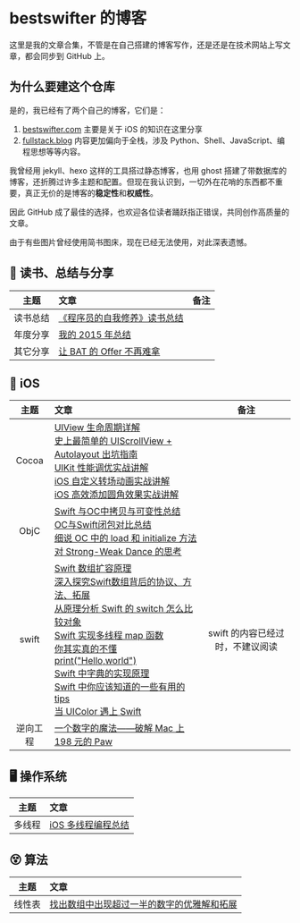 # bestswifter 的博客

这里是我的文章合集，不管是在自己搭建的博客写作，还是还是在技术网站上写文章，都会同步到 GitHub 上。

## 为什么要建这个仓库

是的，我已经有了两个自己的博客，它们是：

1. [bestswifter.com](https://bestswifter.com) 主要是关于 iOS 的知识在这里分享
2. [fullstack.blog](http://fullstack.blog) 内容更加偏向于全栈，涉及 Python、Shell、JavaScript、编程思想等等内容。

我曾经用 jekyll、hexo 这样的工具搭过静态博客，也用 ghost 搭建了带数据库的博客，还折腾过许多主题和配置。但现在我认识到，一切外在花哨的东西都不重要，真正无价的是博客的**稳定性**和**权威性**。

因此 GitHub 成了最佳的选择，也欢迎各位读者踊跃指正错误，共同创作高质量的文章。

由于有些图片曾经使用简书图床，现在已经无法使用，对此深表遗憾。

## 📖 读书、总结与分享

| 主题 | 文章 | 备注 |
|:----:|:-------|:------|
|读书总结|[《程序员的自我修养》读书总结](./articles/zi-wo-xiu-yang.md)||
| 年度分享|[我的 2015 年总结](./articles/2015-conclusion.md)<br>||
| 其它分享|[让 BAT 的 Offer 不再难拿](./articles/bat-offer.md)<br>||

##  iOS

| 主题 | 文章 | 备注 |
|:-------:|:------|:----:|
|Cocoa|[UIView 生命周期详解](./articles/uiview-life-time.md)<br>[史上最简单的 UIScrollView + Autolayout 出坑指南](./articles/uiscrollview-with-autolayout.md)<br>[UIKit 性能调优实战讲解](./articles/uikit-optimization.md)<br>[iOS 自定义转场动画实战讲解](./articles/ios-custom-transition-animation.md)<br>[iOS 高效添加圆角效果实战讲解](./articles/ios-rounded-corner.md)<br>||
| ObjC |[Swift  与OC中拷贝与可变性总结](./articles/objc-swift-copy-mutable.md)<br>[OC与Swift闭包对比总结](./articles/objc-swift-block.md)<br>[细说 OC 中的 load 和 initialize 方法](./articles/objc-load-initialize.md)<br>[对 Strong-Weak Dance 的思考](./articles/objc-strong-weak-dance.md)<br>||
|swift|[Swift 数组扩容原理](./articles/swift-array-append.md)<br>[深入探究Swift数组背后的协议、方法、拓展](./articles/swift-array.md)<br>[从原理分析 Swift 的 switch 怎么比较对象](./articles/swift-object-compare.md)<br>[Swift 实现多线程 map 函数](./articles/swift-thread-safe-map.md)<br>[你其实真的不懂print("Hello,world")](./articles/swift-print.md)<br>[Swift 中字典的实现原理](./articles/swift-dictionary.md)<br>[Swift 中你应该知道的一些有用的 tips](./articles/swift-tips.md)<br>[当 UIColor 遇上 Swift](./articles/swift-uicolor.md)<br>|swift 的内容已经过时，不建议阅读|
|逆向工程|[一个数字的魔法——破解 Mac 上 198 元的 Paw](./articles/crack-paw.md)||

## 🖥️ 操作系统

| 主题 | 文章 |
|:-------:|:------|
|多线程|[iOS 多线程编程总结](./articles/multi-thread-conclusion.md)|

## 😵 算法

| 主题 | 文章 |
|:-------:|:------|
|线性表|[找出数组中出现超过一半的数字的优雅解和拓展](./articles/number-more-than-half.md)|
